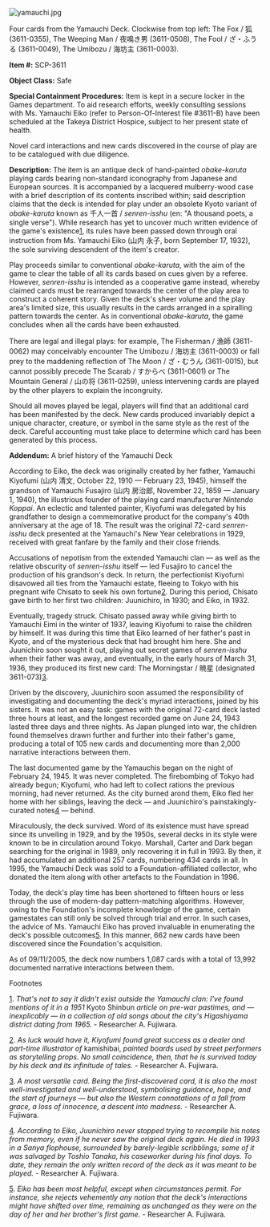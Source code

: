 ![yamauchi.jpg](http://scp-wiki.wdfiles.com/local--files/scp-3611/yamauchi.jpg)

Four cards from the Yamauchi Deck. Clockwise from top left: The Fox / 狐 (3611-0355), The Weeping Man / 夜鳴き男 (3611-0508), The Fool / ざ・ふうる (3611-0049), The Umibozu / 海坊主 (3611-0003).

**Item #:** SCP-3611

**Object Class:** Safe

**Special Containment Procedures:** Item is kept in a secure locker in the Games department. To aid research efforts, weekly consulting sessions with Ms. Yamauchi Eiko (refer to Person-Of-Interest file #3611-B) have been scheduled at the Takeya District Hospice, subject to her present state of health.

Novel card interactions and new cards discovered in the course of play are to be catalogued with due diligence.

**Description:** The item is an antique deck of hand-painted _obake-karuta_ playing cards bearing non-standard iconography from Japanese and European sources. It is accompanied by a lacquered mulberry-wood case with a brief description of its contents inscribed within; said description claims that the deck is intended for play under an obsolete Kyoto variant of _obake-karuta_ known as 千人一首 / _senren-isshu_ (en: "A thousand poets, a single verse"). While research has yet to uncover much written evidence of the game's existence[1](javascript:;), its rules have been passed down through oral instruction from Ms. Yamauchi Eiko (山内 永子, born September 17, 1932), the sole surviving descendent of the item's creator.

Play proceeds similar to conventional _obake-karuta_, with the aim of the game to clear the table of all its cards based on cues given by a referee. However, _senren-isshu_ is intended as a cooperative game instead, whereby claimed cards must be rearranged towards the center of the play area to construct a coherent story. Given the deck's sheer volume and the play area's limited size, this usually results in the cards arranged in a spiralling pattern towards the center. As in conventional _obake-karuta_, the game concludes when all the cards have been exhausted.

There are legal and illegal plays: for example, The Fisherman / 漁師 (3611-0062) may conceivably encounter The Umibozu / 海坊主 (3611-0003) or fall prey to the maddening reflection of The Moon / ざ・むうん (3611-0015), but cannot possibly precede The Scarab / すからべ (3611-0601) or The Mountain General / 山の将 (3611-0259), unless intervening cards are played by the other players to explain the incongruity.

Should all moves played be legal, players will find that an additional card has been manifested by the deck. New cards produced invariably depict a unique character, creature, or symbol in the same style as the rest of the deck. Careful accounting must take place to determine which card has been generated by this process.

**Addendum:** A brief history of the Yamauchi Deck

According to Eiko, the deck was originally created by her father, Yamauchi Kiyofumi (山内 清文, October 22, 1910 — February 23, 1945), himself the grandson of Yamauchi Fusajiro (山内 房治郎, November 22, 1859 — January 1, 1940), the illustrious founder of the playing card manufacturer _Nintendo Koppai_. An eclectic and talented painter, Kiyofumi was delegated by his grandfather to design a commemorative product for the company's 40th anniversary at the age of 18. The result was the original 72-card _senren-isshu_ deck presented at the Yamauchi's New Year celebrations in 1929, received with great fanfare by the family and their close friends.

Accusations of nepotism from the extended Yamauchi clan — as well as the relative obscurity of _senren-isshu_ itself — led Fusajiro to cancel the production of his grandson's deck. In return, the perfectionist Kiyofumi disavowed all ties from the Yamauchi estate, fleeing to Tokyo with his pregnant wife Chisato to seek his own fortune[2](javascript:;). During this period, Chisato gave birth to her first two children: Juunichiro, in 1930; and Eiko, in 1932.

Eventually, tragedy struck. Chisato passed away while giving birth to Yamauchi Eimi in the winter of 1937, leaving Kiyofumi to raise the children by himself. It was during this time that Eiko learned of her father's past in Kyoto, and of the mysterious deck that had brought him here. She and Juunichiro soon sought it out, playing out secret games of _senren-isshu_ when their father was away, and eventually, in the early hours of March 31, 1936, they produced its first new card: The Morningstar / 暁星 (designated 3611-073)[3](javascript:;).

Driven by the discovery, Juunichiro soon assumed the responsibility of investigating and documenting the deck's myriad interactions, joined by his sisters. It was not an easy task: games with the original 72-card deck lasted three hours at least, and the longest recorded game on June 24, 1943 lasted three days and three nights. As Japan plunged into war, the children found themselves drawn further and further into their father's game, producing a total of 105 new cards and documenting more than 2,000 narrative interactions between them.

The last documented game by the Yamauchis began on the night of February 24, 1945. It was never completed. The firebombing of Tokyo had already begun; Kiyofumi, who had left to collect rations the previous morning, had never returned. As the city burned arond them, Eiko fled her home with her siblings, leaving the deck — and Juunichiro's painstakingly-curated notes[4](javascript:;) — behind.

Miraculously, the deck survived. Word of its existence must have spread since its unveiling in 1929, and by the 1950s, several decks in its style were known to be in circulation around Tokyo. Marshall, Carter and Dark began searching for the original in 1989, only recovering it in full in 1993. By then, it had accumulated an additional 257 cards, numbering 434 cards in all. In 1995, the Yamauchi Deck was sold to a Foundation-affiliated collector, who donated the item along with other artefacts to the Foundation in 1996.

Today, the deck's play time has been shortened to fifteen hours or less through the use of modern-day pattern-matching algorithms. However, owing to the Foundation's incomplete knowledge of the game, certain gamestates can still only be solved through trial and error. In such cases, the advice of Ms. Yamauchi Eiko has proved invaluable in enumerating the deck's possible outcomes[5](javascript:;). In this manner, 662 new cards have been discovered since the Foundation's acquisition.

As of 09/11/2005, the deck now numbers 1,087 cards with a total of 13,992 documented narrative interactions between them.

Footnotes

[1](javascript:;). _That's not to say it didn't exist outside the Yamauchi clan: I've found mentions of it in a 1951_ Kyoto Shinbun _article on pre-war pastimes, and — inexplicably — in a collection of old songs about the city's Higashiyama district dating from 1965._ - Researcher A. Fujiwara.

[2](javascript:;). _As luck would have it, Kiyofumi found great success as a dealer and part-time illustrator of_ kamishibai, _painted boards used by street performers as storytelling props. No small coincidence, then, that he is survived today by his deck and its infinitude of tales._ - Researcher A. Fujiwara.

[3](javascript:;). _A most versatile card. Being the first-discovered card, it is also the most well-investigated and well-understood, symbolising guidance, hope, and the start of journeys — but also the Western connotations of a fall from grace, a loss of innocence, a descent into madness._ - Researcher A. Fujiwara.

[4](javascript:;). _According to Eiko, Juunichiro never stopped trying to recompile his notes from memory, even if he never saw the original deck again. He died in 1993 in a Sanya flophouse, surrounded by barely-legible scribblings; some of it was salvaged by Toshio Tanaka, his caseworker during his final days. To date, they remain the only written record of the deck as it was meant to be played._ - Researcher A. Fujiwara.

[5](javascript:;). _Eiko has been most helpful, except when circumstances permit. For instance, she rejects vehemently any notion that the deck's interactions might have shifted over time, remaining as unchanged as they were on the day of her and her brother's first game._ - Researcher A. Fujiwara.